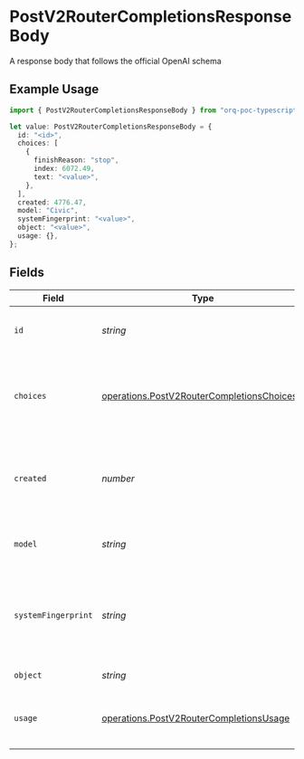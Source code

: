 # PostV2RouterCompletionsResponseBody

A response body that follows the official OpenAI schema

## Example Usage

```typescript
import { PostV2RouterCompletionsResponseBody } from "orq-poc-typescript/models/operations";

let value: PostV2RouterCompletionsResponseBody = {
  id: "<id>",
  choices: [
    {
      finishReason: "stop",
      index: 6072.49,
      text: "<value>",
    },
  ],
  created: 4776.47,
  model: "Civic",
  systemFingerprint: "<value>",
  object: "<value>",
  usage: {},
};
```

## Fields

| Field                                                                                                    | Type                                                                                                     | Required                                                                                                 | Description                                                                                              |
| -------------------------------------------------------------------------------------------------------- | -------------------------------------------------------------------------------------------------------- | -------------------------------------------------------------------------------------------------------- | -------------------------------------------------------------------------------------------------------- |
| `id`                                                                                                     | *string*                                                                                                 | :heavy_check_mark:                                                                                       | A unique identifier for the completion.                                                                  |
| `choices`                                                                                                | [operations.PostV2RouterCompletionsChoices](../../models/operations/postv2routercompletionschoices.md)[] | :heavy_check_mark:                                                                                       | The list of completion choices the model generated for the input prompt.                                 |
| `created`                                                                                                | *number*                                                                                                 | :heavy_check_mark:                                                                                       | The Unix timestamp (in seconds) of when the chat completion was created.                                 |
| `model`                                                                                                  | *string*                                                                                                 | :heavy_check_mark:                                                                                       | The model used for the chat completion.                                                                  |
| `systemFingerprint`                                                                                      | *string*                                                                                                 | :heavy_check_mark:                                                                                       | This fingerprint represents the backend configuration that the model runs with.                          |
| `object`                                                                                                 | *string*                                                                                                 | :heavy_check_mark:                                                                                       | The object type                                                                                          |
| `usage`                                                                                                  | [operations.PostV2RouterCompletionsUsage](../../models/operations/postv2routercompletionsusage.md)       | :heavy_check_mark:                                                                                       | Usage statistics for the completion request.                                                             |
